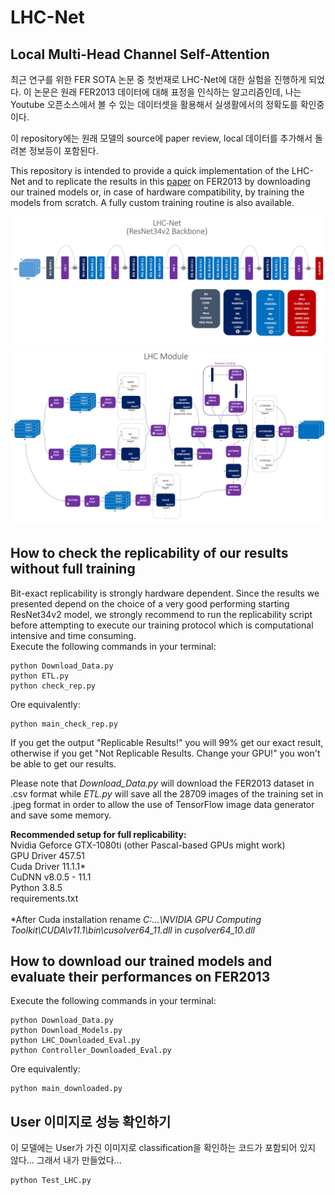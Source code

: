 # LHC-Net
## Local Multi-Head Channel Self-Attention

최근 연구를 위한 FER SOTA 논문 중 첫번재로 LHC-Net에 대한 실험을 진행하게 되었다. 이 논문은 원래 FER2013 데이터에 대해 표정을 인식하는 알고리즘인데, 나는 Youtube 오픈소스에서 볼 수 있는 데이터셋을 활용해서 실생활에서의 정확도를 확인중이다. 

이 repository에는 원래 모델의 source에 paper review, local 데이터를 추가해서 돌려본 정보등이 포함된다. 

This repository is intended to provide a quick implementation of the LHC-Net and to replicate the results in this [paper](https://arxiv.org/abs/2111.07224) on FER2013 by downloading our trained models or, in case of hardware compatibility, by training the models from scratch. A fully custom training routine is also available.

![Image of LHC_Net](https://github.com/Bodhis4ttva/LHC_Net/blob/main/Images/LHC_Net.jpg)
![Image of LHC_Module2](https://github.com/Bodhis4ttva/LHC_Net/blob/main/Images/LHC_Module2.jpg)

## How to check the replicability of our results without full training
Bit-exact replicability is strongly hardware dependent. Since the results we presented depend on the choice of a very good performing starting ResNet34v2 model, we strongly recommend to run the replicability script before attempting to execute our training protocol which is computational intensive and time consuming.<br />
Execute the following commands in your terminal:
```
python Download_Data.py
python ETL.py
python check_rep.py
```
Ore equivalently:
```
python main_check_rep.py
```
If you get the output "Replicable Results!" you will 99% get our exact result, otherwise if you get "Not Replicable Results. Change your GPU!" you won't be able to get our results.

Please note that *Download_Data.py* will download the FER2013 dataset in .csv format while *ETL.py* will save all the 28709 images of the training set in .jpeg format in order to allow the use of TensorFlow image data generator and save some memory.

**Recommended setup for full replicability: <br />**
Nvidia Geforce GTX-1080ti (other Pascal-based GPUs might work)<br />
GPU Driver 457.51 <br />
Cuda Driver 11.1.1* <br />
CuDNN v8.0.5 - 11.1 <br />
Python 3.8.5 <br />
requirements.txt <br />
<br />
*After Cuda installation rename *C:\...\NVIDIA GPU Computing Toolkit\CUDA\v11.1\bin\cusolver64_11.dll* in *cusolver64_10.dll*

## How to download our trained models and evaluate their performances on FER2013
Execute the following commands in your terminal:<br />
```
python Download_Data.py
python Download_Models.py
python LHC_Downloaded_Eval.py
python Controller_Downloaded_Eval.py
```
Ore equivalently:
```
python main_downloaded.py
```

## User 이미지로 성능 확인하기
이 모델에는 User가 가진 이미지로 classification을 확인하는 코드가 포함되어 있지 않다... 그래서 내가 만들었다...<br />
```
python Test_LHC.py
```


